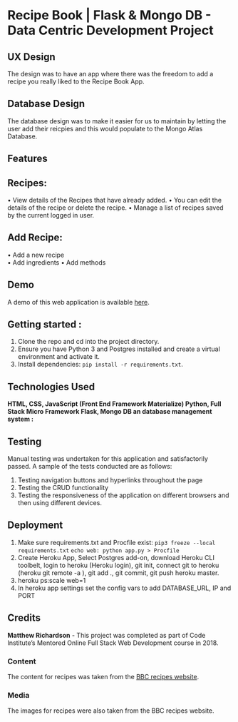# Recipe Book | Flask & Mongo DB - Data Centric Development Project

## UX Design

The design was to have an app where there was the freedom to add a recipe you really liked to the Recipe Book App.

## Database Design

The database design was to make it easier for us to maintain by letting the user add their reicpies and this would populate to the Mongo Atlas Database.

## Features



## Recipes:

•	View details of the Recipes that have already added.
•	You can edit the details of the recipe or delete the recipe.
•	Manage a list of recipes saved by the current logged in user.


## Add Recipe: 

•	Add a new recipe  
•	Add ingredients
•	Add methods

## Demo

A demo of this web application is available [here](https://rpbook.herokuapp.com/).


## Getting started :

1. Clone the repo and cd into the project directory.
2. Ensure you have Python 3 and Postgres installed and create a virtual environment and activate it.
3. Install dependencies: `pip install -r requirements.txt`.


## Technologies Used

**HTML, CSS, JavaScript (Front End Framework Materialize)  Python, Full Stack Micro Framework Flask, Mongo DB an database management system :**

## Testing
Manual testing was undertaken for this application and satisfactorily passed. 
A sample of the tests conducted are as follows:

1.	Testing navigation buttons and hyperlinks throughout the page
2.	Testing the CRUD functionality
3.	Testing the responsiveness of the application on different browsers and then using different devices.

## Deployment
1. Make sure requirements.txt and Procfile exist:
`pip3 freeze --local requirements.txt`
`echo web: python app.py > Procfile`
2. Create Heroku App, Select Postgres add-on, download Heroku CLI toolbelt, login to heroku (Heroku login), 
git init, connect git to heroku (heroku git remote -a <project>), 
git add ., git commit, git push heroku master.
3. heroku ps:scale web=1
4. In heroku app settings set the config vars to add DATABASE_URL, IP and PORT

## Credits

**Matthew Richardson** - This project was completed as part of Code Institute’s Mentored Online Full Stack Web Development course in 2018.

### Content
The content for recipes was taken from the [BBC recipes website](https://www.bbc.com/food/recipes).

### Media
The images for recipes were also taken from the BBC recipes website.
 
